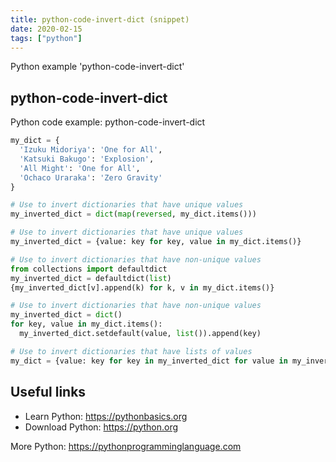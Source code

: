 ```yaml
---
title: python-code-invert-dict (snippet)
date: 2020-02-15
tags: ["python"]
---
```

Python example 'python-code-invert-dict'


## python-code-invert-dict

Python code example: python-code-invert-dict

```python
my_dict = {
  'Izuku Midoriya': 'One for All', 
  'Katsuki Bakugo': 'Explosion', 
  'All Might': 'One for All', 
  'Ochaco Uraraka': 'Zero Gravity'
}

# Use to invert dictionaries that have unique values
my_inverted_dict = dict(map(reversed, my_dict.items()))

# Use to invert dictionaries that have unique values
my_inverted_dict = {value: key for key, value in my_dict.items()}

# Use to invert dictionaries that have non-unique values
from collections import defaultdict
my_inverted_dict = defaultdict(list)
{my_inverted_dict[v].append(k) for k, v in my_dict.items()}

# Use to invert dictionaries that have non-unique values
my_inverted_dict = dict()
for key, value in my_dict.items(): 
  my_inverted_dict.setdefault(value, list()).append(key)

# Use to invert dictionaries that have lists of values
my_dict = {value: key for key in my_inverted_dict for value in my_inverted_dict[key]}


```

## Useful links

- Learn Python: https://pythonbasics.org
- Download Python: https://python.org

More Python: https://pythonprogramminglanguage.com
